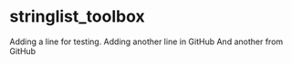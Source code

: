 # stringlist_toolbox
Adding a line for testing.
Adding another line in GitHub
And another from GitHub
